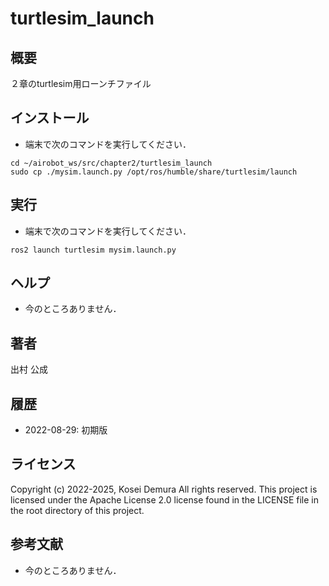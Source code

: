 # turtlesim_launch
## 概要
２章のturtlesim用ローンチファイル

## インストール
- 端末で次のコマンドを実行してください．  
```
cd ~/airobot_ws/src/chapter2/turtlesim_launch
sudo cp ./mysim.launch.py /opt/ros/humble/share/turtlesim/launch
```

## 実行  
- 端末で次のコマンドを実行してください．  
```
ros2 launch turtlesim mysim.launch.py
```

## ヘルプ
- 今のところありません．
　
 
## 著者
出村 公成


## 履歴
- 2022-08-29: 初期版


## ライセンス
Copyright (c) 2022-2025, Kosei Demura All rights reserved. This project is licensed under the Apache License 2.0 license found in the LICENSE file in the root directory of this project.

## 参考文献
- 今のところありません．

